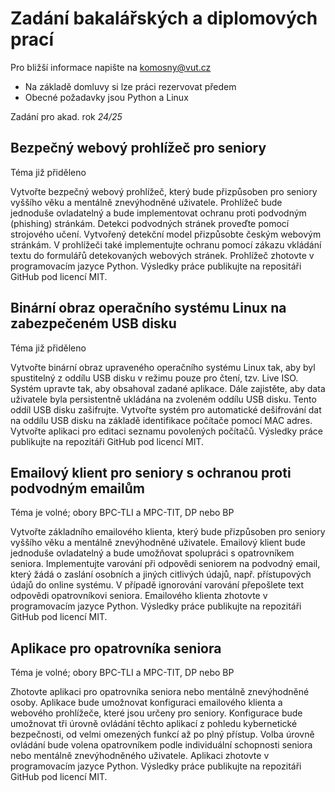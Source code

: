 # Zadání bakalářských a diplomových prací

Pro bližší informace napište na komosny@vut.cz 
- Na základě domluvy si lze práci rezervovat předem 
- Obecné požadavky jsou Python a Linux

Zadání pro akad. rok *24/25*

## Bezpečný webový prohlížeč pro seniory
Téma již přiděleno

Vytvořte bezpečný webový prohlížeč, který bude přizpůsoben pro seniory vyššího věku a mentálně znevýhodněné uživatele. Prohlížeč bude jednoduše ovladatelný a bude implementovat ochranu proti podvodným (phishing) stránkám. Detekci podvodných stránek proveďte pomocí strojového učení. Vytvořený detekční model přizpůsobte českým webovým stránkám. V prohlížeči také implementujte ochranu pomocí zákazu vkládání textu do formulářů detekovaných webových stránek. Prohlížeč zhotovte v programovacím jazyce Python. Výsledky práce publikujte na repositáři GitHub pod licencí MIT. 

## Binární obraz operačního systému Linux na zabezpečeném USB disku
Téma již přiděleno

Vytvořte binární obraz upraveného operačního systému Linux tak, aby byl spustitelný z oddílu USB disku v režimu pouze pro čtení, tzv. Live ISO. Systém upravte tak, aby obsahoval zadané aplikace. Dále zajistěte, aby data uživatele byla persistentně ukládána na zvoleném oddílu USB disku. Tento oddíl USB disku zašifrujte. Vytvořte systém pro automatické dešifrování dat na oddílu USB disku na základě identifikace počítače pomocí MAC adres. Vytvořte aplikaci pro editaci seznamu povolených počítačů. Výsledky práce publikujte na repozitáři GitHub pod licencí MIT.

## Emailový klient pro seniory s ochranou proti podvodným emailům 
Téma je volné; obory BPC-TLI a MPC-TIT, DP nebo BP

Vytvořte základního emailového klienta, který bude přizpůsoben pro seniory vyššího věku a mentálně znevýhodněné uživatele. Emailový klient bude jednoduše ovladatelný a bude umožňovat spolupráci s opatrovníkem seniora. Implementujte varování při odpovědi seniorem na podvodný email, který žádá o zaslání osobních a jiných citlivých údajů, např. přístupových údajů do online systému. V případě ignorování varování přepošlete text odpovědi opatrovníkovi seniora.  Emailového klienta zhotovte v programovacím jazyce Python. Výsledky práce publikujte na repozitáři GitHub pod licencí MIT.

## Aplikace pro opatrovníka seniora 
Téma je volné; obory BPC-TLI a MPC-TIT, DP nebo BP 

Zhotovte aplikaci pro opatrovníka seniora nebo mentálně znevýhodněné osoby. Aplikace bude umožnovat konfiguraci emailového klienta a webového prohlížeče, které jsou určeny pro seniory. Konfigurace bude umožnovat tři úrovně ovládání těchto aplikací z pohledu kybernetické bezpečnosti, od velmi omezených funkcí až po plný přístup. Volba úrovně ovládání bude volena opatrovníkem podle individuální schopnosti seniora nebo mentálně znevýhodněného uživatele. Aplikaci zhotovte v programovacím jazyce Python. Výsledky práce publikujte na repozitáři GitHub pod licencí MIT.
